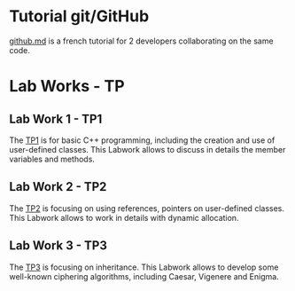 # Tutorial git/GitHub
 
[github.md](../../utils/github.md) is a french tutorial for 2 developers collaborating on the same code.

# Lab Works - TP

## Lab Work 1 - TP1 

The [TP1](TP1.md) is for basic C++ programming, including the creation and use of user-defined classes. This Labwork allows to discuss in details the member variables and methods.

## Lab Work 2 - TP2 

The [TP2](TP2.md) is focusing on using references, pointers on user-defined classes. This Labwork allows to work in details with dynamic allocation.

## Lab Work 3 - TP3 

The [TP3](TP3.md) is focusing on inheritance. This Labwork allows to develop some well-known ciphering algorithms, including Caesar, Vigenere and Enigma.



